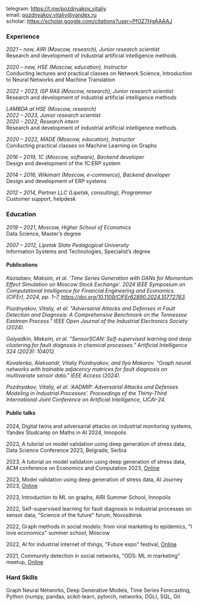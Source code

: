 telegram: <https://t.me/pozdnyakov_vitaliy>\
email: <pozdnyakov.vitaliy@yandex.ru>\
scholar: <https://scholar.google.com/citations?user=PfOZ7HgAAAAJ>

### Experience

*2021 – now, AIRI (Moscow, research), Junior research scientist*\
Research and development of industrial artificial intelligence methods

*2020 – now, HSE (Moscow, education), Instructor*\
Conducting lectures and practical classes on Network Science, Introduction to Neural Networks and Machine Translation

*2022 – 2023, ISP RAS (Moscow, research), Junior research scientist*\
Research and development of industrial artificial intelligence methods

*LAMBDA at HSE (Moscow, research)*\
*2022 – 2023, Junior research scientist*\
*2020 - 2022, Research intern*\
Research and development of industrial artificial intelligence methods

*2020 – 2022, MADE (Moscow, education), Instructor*\
Conducting practical classes on Machine Learning on Graphs

*2016 – 2019, 1С (Moscow, software), Backend developer*\
Design and development of the 1C:ERP system

*2014 – 2016, Wikimart (Moscow, e-commerce), Backend developer*\
Design and development of ERP systems

*2012 – 2014, Partner LLC (Lipetsk, consulting), Programmer*\
Customer support, helpdesk

### Education
*2019 – 2021, Moscow, Higher School of Economics*\
Data Science, Master’s degree

*2007 – 2012, Lipetsk State Pedagogical University*\
Information Systems and Technologies, Specialist’s degree

#### Publications

*Kazadaev, Maksim, et al. ‘Time Series Generation with GANs for Momentum Effect Simulation on Moscow Stock Exchange’. 2024 IEEE Symposium on Computational Intelligence for Financial Engineering and Economics (CIFEr), 2024, pp. 1–7, https://doi.org/10.1109/CIFEr62890.2024.10772763.*

*Pozdnyakov, Vitaliy, et al. "Adversarial Attacks and Defenses in Fault Detection and Diagnosis: A Comprehensive Benchmark on the Tennessee Eastman Process." IEEE Open Journal of the Industrial Electronics Society (2024).*

*Golyadkin, Maksim, et al. "SensorSCAN: Self-supervised learning and deep clustering for fault diagnosis in chemical processes." Artificial Intelligence 324 (2023): 104012.*

*Kovalenko, Aleksandr, Vitaliy Pozdnyakov, and Ilya Makarov. "Graph neural networks with trainable adjacency matrices for fault diagnosis on multivariate sensor data." IEEE Access (2024).*

*Pozdnyakov, Vitaliy, et al. ‘AADMIP: Adversarial Attacks and Defenses Modeling in Industrial Processes’. Proceedings of the Thirty-Third International Joint Conference on Artificial Intelligence, IJCAI-24.*

#### Public talks

2024, Digital twins and adversarial attacks on industrial monitoring systems, Yandex
Studcamp on Maths in AI 2024, Innopolis

2023, A tutorial on model validation using deep generation of stress data, Data Science
Conference 2023, Belgrade, Serbia

2023, A tutorial on model validation using deep generation of stress data, ACM
conference on Economics and Computation 2023, [Online](https://sites.google.com/view/stress-data-ec23)

2023, Model validation using deep generation of stress data, AI Journey 2023, [Online](https://aij.ru/archive?albumId=2&topic=NaN&videoId=332)

2023, Introduction to ML on graphs, AIRI Summer School, Innopolis

2022, Self-supervised learning for fault diagnosis in industrial processes on sensor data,
"Science of the future" forum, Novosibirsk

2022, Graph methods in social models: from viral marketing to epidemics, "I love
economics" summer school, Moscow

2022, AI for industrial internet of things, "Future expo" festival, [Online](https://www.youtube.com/live/uVmyd0xpAko?si=DQ6EeOhRAR_5_GWQ)

2021, Community detection in social networks, "ODS: ML in marketing" meetup, [Online](https://youtu.be/1pm5Qw468AI?si=Y30eOMRSu1V9ltY1)

### Hard Skills
Graph Neural Networks, Deep Generative Models, Time Series Forecasting, Python (numpy, pandas, scikit-learn, pytorch, networkx, DGL), SQL, Git
